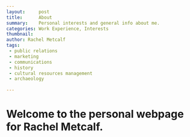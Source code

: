 ```yaml
---
layout:		post
title:		About
summary:	Personal interests and general info about me.
categories: Work Experience, Interests
thumbnail: 
author: Rachel Metcalf
tags:
 - public relations
 - marketing
 - communications
 - history
 - cultural resources management
 - archaeology
 
---
```


# Welcome to the personal webpage for Rachel Metcalf.